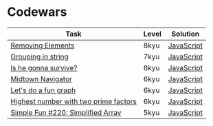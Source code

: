 # Codewars

| Task                                                                                            | Level | Solution                                                                                                           |
| ----------------------------------------------------------------------------------------------- | ----- | ------------------------------------------------------------------------------------------------------------------ |
| [Removing Elements](https://www.codewars.com/kata/5769b3802ae6f8e4890009d2)                     | 8kyu  | [JavaScript](https://github.com/maksym-terela-md/codewars/blob/main/8kyu/removing_elements.md)                     |
| [Grouping in string](https://www.codewars.com/kata/5ee8ba31b44cc30032cbce04)                    | 7kyu  | [JavaScript](https://github.com/maksym-terela-md/codewars/blob/main/7kyu/grouping_in_string.md)                    |
| [Is he gonna survive?](https://www.codewars.com/kata/59ca8246d751df55cc00014c)                  | 8kyu  | [JavaScript](https://github.com/maksym-terela-md/codewars/blob/main/8kyu/is_he_gonna_survive.md)                   |
| [Midtown Navigator](https://www.codewars.com/kata/59665001dc23af735700092b)                     | 6kyu  | [JavaScript](https://github.com/maksym-terela-md/codewars/blob/main/6kyu/midtown_navigator.md)                     |
| [Let's do a fun graph](https://www.codewars.com/kata/6444f6b558ed4813e8b70d43)                  | 6kyu  | [JavaScript](https://github.com/maksym-terela-md/codewars/blob/main/6kyu/%20lets_do_a_fun_graph.md)                |
| [Highest number with two prime factors](https://www.codewars.com/kata/55f347cfb44b879e1e00000d) | 6kyu  | [JavaScript](https://github.com/maksym-terela-md/codewars/blob/main/6kyu/highest_number_with_two_prime_factors.md) |
| [Simple Fun #220: Simplified Array](https://www.codewars.com/kata/59015f8cc842a3e7f10000a4)     | 5kyu  | [JavaScript](https://github.com/maksym-terela-md/codewars/blob/main/5kyu/simple_fun_220_simplified_array.md)       |
